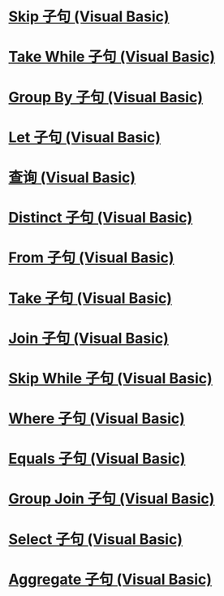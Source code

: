 # [Skip 子句 (Visual Basic)](skip-clause.md)
# [Take While 子句 (Visual Basic)](take-while-clause.md)
# [Group By 子句 (Visual Basic)](group-by-clause.md)
# [Let 子句 (Visual Basic)](let-clause.md)
# [查询 (Visual Basic)](queries.md)
# [Distinct 子句 (Visual Basic)](distinct-clause.md)
# [From 子句 (Visual Basic)](from-clause.md)
# [Take 子句 (Visual Basic)](take-clause.md)
# [Join 子句 (Visual Basic)](join-clause.md)
# [Skip While 子句 (Visual Basic)](skip-while-clause.md)
# [Where 子句 (Visual Basic)](where-clause.md)
# [Equals 子句 (Visual Basic)](equals-clause.md)
# [Group Join 子句 (Visual Basic)](group-join-clause.md)
# [Select 子句 (Visual Basic)](select-clause.md)
# [Aggregate 子句 (Visual Basic)](aggregate-clause.md)
